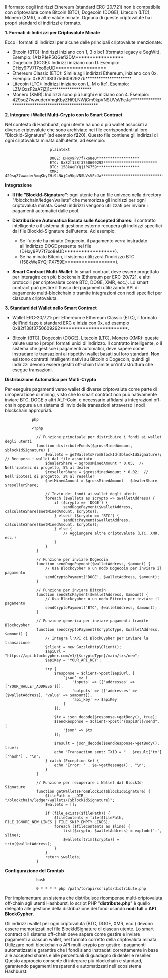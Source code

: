 Il formato degli indirizzi Ethereum (standard ERC-20/721) non è compatibile con criptovalute come Bitcoin (BTC), Dogecoin (DOGE), Litecoin (LTC), Monero (XMR), o altre valute minate. Ognuna di queste criptovalute ha i propri standard di indirizzi e formato.

**1. Formati di Indirizzi per Criptovalute Minate**

Ecco i formati di indirizzi per alcune delle principali criptovalute menzionate:

- Bitcoin (BTC): Indirizzi iniziano con 1, 3 o bc1 (formato legacy e SegWit).
  Esempio: 1A1zP1eP5QGefi2DM*****************
- Dogecoin (DOGE): Indirizzi iniziano con D.
  Esempio: DHxy9PV7f7xo8eUD******************
- Ethereum Classic (ETC): Simile agli indirizzi Ethereum, iniziano con 0x.
  Esempio: 0x82f138f37506092927b*********************
- Litecoin (LTC): Indirizzi iniziano con L, M o ltc1.
  Esempio: LZMQxzF2sA7jZj1c******************
- Monero (XMR): Indirizzi sono più lunghi e iniziano con 4.
  Esempio: 429sqZ7wwuderVmqKbyZHi9LNWjCm9kpVNSUVsVFcJa*****************************************************

**2. Integrare i Wallet Multi-Crypto con lo Smart Contract**

Nel contesto di Hashburst, ogni utente ha uno o più wallet associati a diverse criptovalute che sono archiviate nei file corrispondenti al loro "BlockId-Signature" (ad esempio f**2**20). 
Questo file contiene gli indirizzi di ogni criptovaluta minata dall'utente, ad esempio:

                        plaintext
                        
                        DOGE: DHxy9PV7f7xo8eU*******************
                        ETC: 0x82f138f3750609292************************
                        BTC: 158kWeRYQjiPX759*******************
                        XMR: 429sqZ7wwuderVmqKbyZHi9LNWjCm9kpVNSUVsVFcJa*****************************************************

**Integrazione**

- **Il file "BlockId-Signature"**: ogni utente ha un file univoco nella directory "/blockchain/ledger/wallets" che memorizza gli indirizzi per ogni criptovaluta minata. Questi indirizzi vengono utilizzati per inviare i pagamenti automatici dalle pool.

- **Distribuzione Automatica Basata sulle Accepted Shares**: il contratto intelligente o il sistema di gestione esterno recupera gli indirizzi specifici dal file BlockId-Signature dell'utente. Ad esempio:

  - Se l'utente ha minato Dogecoin, il pagamento verrà instradato all'indirizzo DOGE presente nel file (DHxy9PV7f7xo8eUD******************).
  - Se ha minato Bitcoin, il sistema utilizzerà l'indirizzo BTC (158kWeRYQjiPX759E******************).

- **Smart Contract Multi-Wallet**: lo smart contract deve essere progettato per interagire con più blockchain (Ethereum per ERC-20/721, e altri protocolli per criptovalute come BTC, DOGE, XMR, ecc.). Lo smart contract può gestire il flusso dei pagamenti utilizzando API di pagamento multi-blockchain o tramite integrazioni con nodi specifici per ciascuna criptovaluta.

**3. Standard dei Wallet nello Smart Contract**

- Wallet ERC-20/721: per Ethereum e Ethereum Classic (ETC), il formato dell'indirizzo è standard ERC e inizia con 0x, ad esempio 0x82f138f3750609292************************.

- Bitcoin (BTC), Dogecoin (DOGE), Litecoin (LTC), Monero (XMR): queste valute usano i propri formati unici di indirizzo. Il contratto intelligente, o il sistema che gestisce i pagamenti automatici, deve sapere come instradare le transazioni ai rispettivi wallet basati sul loro standard. Non esistono contratti intelligenti nativi su Bitcoin o Dogecoin, quindi gli indirizzi devono essere gestiti off-chain tramite un'infrastruttura che esegue transazioni.

**Distribuzione Automatica per Multi-Crypto**

Per eseguire pagamenti verso wallet di diverse criptovalute come parte di un'operazione di mining, visto che lo smart contract non può nativamente inviare BTC, DOGE o altri ALT-Coin, è necessario affidarsi a integrazioni off-chain oppure a un sistema di invio delle transazioni attraverso i nodi blockchain appropriati.

                php

                <?php
                  
                  // Funzione principale per distribuire i fondi ai wallet degli utenti
                  function distributeFunds($grossMinedAmount, $blockIdSignature) {
                      $wallets = getWalletsFromBlockId($blockIdSignature); // Recupera i wallet dal file associato
                      $dealerShare = $grossMinedAmount * 0.05;  // Nell'ipotesi di progetto, 5% al dealer
                      $resellerShare = $grossMinedAmount * 0.02;  // Nell'ipotesi di progetto, 2% al reseller
                      $netMinedAmount = $grossMinedAmount - $dealerShare - $resellerShare;
                  
                      // Invio dei fondi ai wallet degli utenti
                      foreach ($wallets as $crypto => $walletAddress) {
                          if ($crypto == 'DOGE') {
                              sendDogePayment($walletAddress, calculateShare($netMinedAmount, $crypto));
                          } elseif ($crypto == 'BTC') {
                              sendBtcPayment($walletAddress, calculateShare($netMinedAmount, $crypto));
                          } else {
                              // Aggiungere altre criptovalute (LTC, XMR, ecc.)
                          }
                      }
                  }
                  
                  // Funzione per inviare Dogecoin
                  function sendDogePayment($walletAddress, $amount) {
                      // Usa Blockcypher o un nodo Dogecoin per inviare il pagamento
                      sendCryptoPayment('DOGE', $walletAddress, $amount);
                  }
                  
                  // Funzione per inviare Bitcoin
                  function sendBtcPayment($walletAddress, $amount) {
                      // Usa Blockcypher o un nodo Bitcoin per inviare il pagamento
                      sendCryptoPayment('BTC', $walletAddress, $amount);
                  }
                  
                  // Funzione generica per inviare pagamenti tramite Blockcypher
                  function sendCryptoPayment($cryptoType, $walletAddress, $amount) {
                      // Integra l'API di BlockCypher per inviare la transazione
                      $client = new GuzzleHttp\Client();
                      $apiUrl = "https://api.blockcypher.com/v1/{$cryptoType}/main/txs/new";
                      $apiKey = 'YOUR_API_KEY';
                  
                      try {
                          $response = $client->post($apiUrl, [
                              'json' => [
                                  'inputs' => [['addresses' => ['YOUR_WALLET_ADDRESS']]],
                                  'outputs' => [['addresses' => [$walletAddress], 'value' => $amount]],
                                  'api_key' => $apiKey
                              ]
                          ]);
                  
                          $tx = json_decode($response->getBody(), true);
                          $sendResponse = $client->post("{$apiUrl}/send", [
                              'json' => $tx
                          ]);
                  
                          $result = json_decode($sendResponse->getBody(), true);
                          echo "Transaction sent: TXID = " . $result['tx']['hash'] . "\n";
                      } catch (Exception $e) {
                          echo "Error: " . $e->getMessage() . "\n";
                      }
                  }

                  // Funzione per recuperare i Wallet dal BlockId-Signature
                  function getWalletsFromBlockId($blockIdSignature) {
                      $filePath = __DIR__ . "/blockchain/ledger/wallets/{$blockIdSignature}";
                      $wallets = [];
                  
                      if (file_exists($filePath)) {
                          $fileContents = file($filePath, FILE_IGNORE_NEW_LINES | FILE_SKIP_EMPTY_LINES);
                          foreach ($fileContents as $line) {
                              list($crypto, $walletAddress) = explode(':', $line);
                              $wallets[trim($crypto)] = trim($walletAddress);
                          }
                      }                  
                      return $wallets;
                  }

**Configurazione del Crontab**

                  bash
                  
                  0 * * * * php /path/to/api/scripts/distribute.php

Per implementare un sistema che distribuisce ricompense multi-criptovaluta off-chain agli utenti Hashburst, lo script PHP "**distribute.php**" è quello delegato alle gestione della distribuzione dei fondi usando **nodi full** o **API BlockCypher**.

Gli indirizzi wallet per ogni criptovaluta (BTC, DOGE, XMR, ecc.) devono essere memorizzati nel file BlockIdSignature di ciascun utente.
Lo smart contract o il sistema off-chain deve sapere come gestire e inviare pagamenti a ciascun wallet, nel formato corretto della criptovaluta minata.
Utilizzare nodi blockchain o API multi-crypto per gestire i pagamenti automatizzati e garantire che i fondi siano instradati correttamente in base alle accepted shares e alle percentuali di guadagno di dealer e reseller.
Questo approccio consente di integrare più blockchain e standard, garantendo pagamenti trasparenti e automatizzati nell'ecosistema Hashburst.
